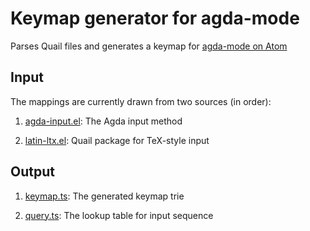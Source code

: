 # Keymap generator for agda-mode

Parses Quail files and generates a keymap for [agda-mode on Atom](https://github.com/banacorn/agda-mode)

## Input

The mappings are currently drawn from two sources (in order):

1. [agda-input.el](https://raw.githubusercontent.com/agda/agda/master/src/data/emacs-mode/agda-input.el): The Agda input method

2. [latin-ltx.el](https://raw.githubusercontent.com/emacs-mirror/emacs/master/lisp/leim/quail/latin-ltx.el): Quail package for TeX-style input

## Output

1. [keymap.ts](https://github.com/banacorn/keymap/blob/master/assets/keymap.ts): The generated keymap trie

2. [query.ts](https://github.com/banacorn/keymap/blob/master/assets/query.ts):  The lookup table for input sequence
